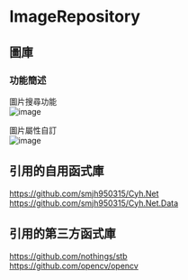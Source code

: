 # ImageRepository  
## 圖庫  
### 功能簡述  
圖片搜尋功能  
![image](https://github.com/user-attachments/assets/ca914d7f-c371-4f38-b877-3b3ac3211d3f)  

圖片屬性自訂  
![image](https://github.com/user-attachments/assets/d20104c9-d8b3-48dc-84d8-27971fdc0b87)  

## 引用的自用函式庫  
https://github.com/smjh950315/Cyh.Net  
https://github.com/smjh950315/Cyh.Net.Data

## 引用的第三方函式庫  
https://github.com/nothings/stb  
https://github.com/opencv/opencv  
